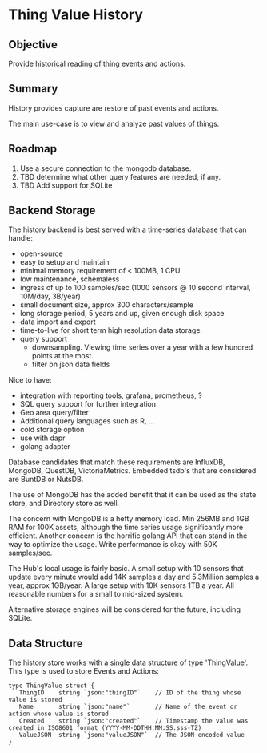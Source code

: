 # Thing Value History 

## Objective

Provide historical reading of thing events and actions.

## Summary

History provides capture are restore of past events and actions.

The main use-case is to view and analyze past values of things.  

## Roadmap

1. Use a secure connection to the mongodb database.
2. TBD determine what other query features are needed, if any.
3. TBD Add support for SQLite

## Backend Storage

The history backend is best served with a time-series database that can handle:

* open-source
* easy to setup and maintain
* minimal memory requirement of < 100MB, 1 CPU
* low maintenance, schemaless
* ingress of up to 100 samples/sec (1000 sensors @ 10 second interval, 10M/day, 3B/year)
* small document size, approx 300 characters/sample
* long storage period, 5 years and up, given enough disk space
* data import and export
* time-to-live for short term high resolution data storage.
* query support
   * downsampling. Viewing time series over a year with a few hundred points at the most.
   * filter on json data fields

Nice to have:

* integration with reporting tools, grafana, prometheus, ?
* SQL query support for further integration
* Geo area query/filter
* Additional query languages such as R, ...
* cold storage option
* use with dapr
* golang adapter

Database candidates that match these requirements are InfluxDB, MongoDB, QuestDB, VictoriaMetrics. Embedded tsdb's that are considered are BuntDB or NutsDB.

The use of MongoDB has the added benefit that it can be used as the state store, and Directory store as well. 

The concern with MongoDB is a hefty memory load. Min 256MB and 1GB RAM for 100K assets, although the time series usage significantly more efficient. Another concern is the horrific golang API that can stand in the way to optimize the usage. Write performance is okay with 50K samples/sec.  

The Hub's local usage is fairly basic. A small setup with 10 sensors that update every minute would add 14K samples a day and 5.3Million samples a year, approx 1GB/year. A large setup with 10K sensors 1TB a year. All reasonable numbers for a small to mid-sized system.

Alternative storage engines will be considered for the future, including SQLite.

## Data Structure

The history store works with a single data structure of type 'ThingValue'. This type is used to store Events and Actions:

```
type ThingValue struct {
   ThingID    string `json:"thingID"`    // ID of the thing whose value is stored
   Name       string `json:"name"`       // Name of the event or action whose value is stored
   Created    string `json:"created"`    // Timestamp the value was created in ISO8601 format (YYYY-MM-DDTHH:MM:SS.sss-TZ)
   ValueJSON  string `json:"valueJSON"`  // The JSON encoded value
}
```
